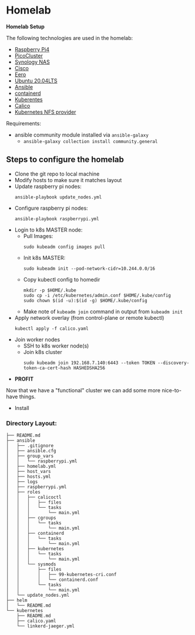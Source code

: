 # Homelab

**Homelab Setup**

The following technologies are used in the homelab:
- [Raspberry Pi4](https://www.raspberrypi.org/products/raspberry-pi-4-model-b/)
- [PicoCluster](https://www.picocluster.com/)
- [Synology NAS](https://www.synology.com/en-us)
- [Cisco](https://www.cisco.com/)
- [Eero](https://eero.com/)
- [Ubuntu 20.04LTS](https://ubuntu.com/)
- [Ansible](https://www.ansible.com/)
- [containerd](https://containerd.io/)
- [Kuberentes](https://kubernetes.io/)
- [Calico](https://www.projectcalico.org/)
- [Kubernetes NFS provider](https://github.com/kubernetes-sigs/nfs-subdir-external-provisioner)

Requirements:
- ansible community module installed via `ansible-galaxy`
  - `ansible-galaxy collection install community.general`
    

## Steps to configure the homelab
- Clone the git repo to local machine
- Modify hosts to make sure it matches layout
- Update raspberry pi nodes: 
    ```
    ansible-playbook update_nodes.yml
    ```
- Configure raspberry pi nodes: 
    ```
    ansible-playbook raspberrypi.yml
    ```
- Login to k8s MASTER node:
    - Pull Images: 
        ```
        sudo kubeadm config images pull
        ```
    - Init k8s MASTER: 
        ```
        sudo kubeadm init --pod-network-cidr=10.244.0.0/16
        ```
    - Copy kubectl config to homedir
        ```
        mkdir -p $HOME/.kube
        sudo cp -i /etc/kubernetes/admin.conf $HOME/.kube/config
        sudo chown $(id -u):$(id -g) $HOME/.kube/config
        ```
    - Make note of `kubeadm join` command in output from `kubeadm init`
- Apply network overlay (from control-plane or remote kubectl)
    ```
    kubectl apply -f calico.yaml
    ```
- Join worker nodes
    - SSH to k8s worker node(s)
    - Join k8s cluster
        ```
        sudo kubeadm join 192.168.7.140:6443 --token TOKEN --discovery-token-ca-cert-hash HASHEDSHA256
        ```
- **PROFIT**

Now that we have a "functional" cluster we can add some more nice-to-have things.
- Install 


### Directory Layout:
``` 
├── README.md
├── ansible
│   ├── .gitignore
│   ├── ansible.cfg
│   ├── group_vars
│   │   └── raspberrypi.yml
│   ├── homelab.yml
│   ├── host_vars
│   ├── hosts.yml
│   ├── logs
│   ├── raspberrypi.yml
│   ├── roles
│   │   ├── calicoctl
│   │   │   ├── files
│   │   │   └── tasks
│   │   │       └── main.yml
│   │   ├── cgroups
│   │   │   └── tasks
│   │   │       └── main.yml
│   │   ├── containerd
│   │   │   └── tasks
│   │   │       └── main.yml
│   │   ├── kubernetes
│   │   │   └── tasks
│   │   │       └── main.yml
│   │   └── sysmods
│   │       ├── files
│   │       │   ├── 99-kubernetes-cri.conf
│   │       │   └── containerd.conf
│   │       └── tasks
│   │           └── main.yml
│   └── update_nodes.yml
├── helm
│   └── README.md
└── kubernetes
    ├── README.md
    ├── calico.yaml
    └── linkerd-jaeger.yml
```






